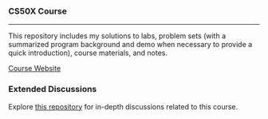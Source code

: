 ### CS50X Course

---

This repository includes my solutions to labs, problem sets (with a summarized program background and demo when necessary to provide a quick introduction), course materials, and notes.

[Course Website]([https://cs50.harvard.edu/x/2024/](https://www.edx.org/learn/computer-science/harvard-university-cs50-s-introduction-to-computer-science?webview=false&campaign=CS50%27s+Introduction+to+Computer+Science&source=edx&product_category=course&placement_url=https%3A%2F%2Fwww.edx.org%2Fcs50)https://www.edx.org/learn/computer-science/harvard-university-cs50-s-introduction-to-computer-science?webview=false&campaign=CS50%27s+Introduction+to+Computer+Science&source=edx&product_category=course&placement_url=https%3A%2F%2Fwww.edx.org%2Fcs50)

### Extended Discussions

Explore [this repository](https://github.com/Yukisschu/tideman_algorithm) for in-depth discussions related to this course.
